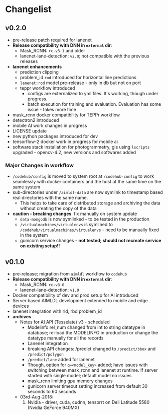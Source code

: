 # Changelist


## v0.2.0


* pre-release patch required for lanenet
* **Release compatibility with DNN in `external` dir**:
  * Mask_RCNN: `rc-v3.1` and older
  * lanenet-lane-detection: `v2.0`; not compatible with the previous releases
* **lanenet enhancements**
  * prediction clipping
  * problem_id `rod` introduced for horizontal line predictions
  * `lanenet:rod` model pre-release - only in db but not on port
  * teppr workflow introduced
    * configs are externalized to yml files. It's working, though under progress.
    * batch execution for training and evaluation. Evaluation has some issue - takes more time
* mask_rcnn docker compatibility for TEPPr workflow
* detectron2 introduced
* mobile AI work changes in progress
* LICENSE update
* new python packages introduced for dev
* tensorflow-2 docker work in progress for mobile ai
* software stack installation for photogrammetry, gis using `lscripts` upgraded - opencv-4.2, new versions and softwares added



### **Major Changes in workflow**

* `/codehub/config` is moved to system root at `/codehub-config` to work seamlessly with docker containers and the host at the same time on the same system
* sub-directories under `/aimldl-data` are now symlink to timestamp based real directories with the same name.
  * This helps to take care of distributed storage and archiving the data without creating the copy of the data
* **caution - breaking changes**: fix manually on system update
  * `data-mongodb` is now symlinked - to be tested in the production
  * `/virtualmachines/virtualenvs` is symlined to `/codehub/virtualmachines/virtualenvs` - need to be manually fixed in the system
  * gunicorn service changes - **not tested; should not recreate service on existing setup!!**



## v0.1.0

* pre-release; migration from `aimldl` workflow to `codehub`
* **Release compatibility with DNN in `external` dir**:
  * Mask_RCNN: `rc-v3.0`
  * lanenet-lane-detection: `v1.0`
* Docker compatibility of dev and prod setup for AI introduced
* Server based AIMLDL development extended to mobile and edge devices
* lanenet integration with rld, rbd problem_id
* **archives**
  * Notes for AI API (Tesselate) v3 - scheduled
    * Modelinfo rel_num changed from int to string datatype in database; re-load the MODELINFO in production or change the datatype manually for all the records
    * Lanenet integration
    * breaking API changes: /predict changed to `/predict/bbox` and `/predict/polygon`
    * `/predict/lane` added for lanenet
    * Though, option for `q=<model_key>` added; have issues with switching between mask_rcnn and lanenet at runtime. If server started with single model; default model no issues
    * mask_rcnn limiting gpu memory changes
    * gunicorn server timeout setting increased from default 30 seconds to 60 seconds
  * 03rd-Aug-2018:
    1. Nvidia - driver, cuda, cudnn, tensorrt on Dell Latitude 5580 (Nvidia GeForce 940MX)
